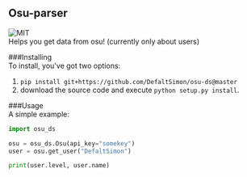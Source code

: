 ## Osu-parser
![MIT](https://img.shields.io/badge/license-MIT-yellow.svg)  
Helps you get data from osu! (currently only about users)  


###Installing  
To install, you've got two options:  

1. `pip install git+https://github.com/DefaltSimon/osu-ds@master`  
2. download the source code and execute `python setup.py install`. 
  
###Usage  
A simple example:  
```python
import osu_ds

osu = osu_ds.Osu(api_key="somekey")
user = osu.get_user("DefaltSimon")

print(user.level, user.name)
```
